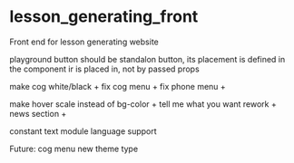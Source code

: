 # lesson_generating_front
Front end for lesson generating website

playground button should be standalon button, its placement is defined in the component ir is placed in, not by passed props

make cog white/black +
fix cog menu +
fix phone menu +

make hover scale instead of bg-color +
tell me what you want rework +
news section +

constant text module
language support

Future:
cog menu new theme type